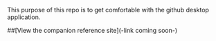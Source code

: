 This purpose of this repo is to get comfortable with the github desktop application.

##[View the companion reference site](-link coming soon-)
